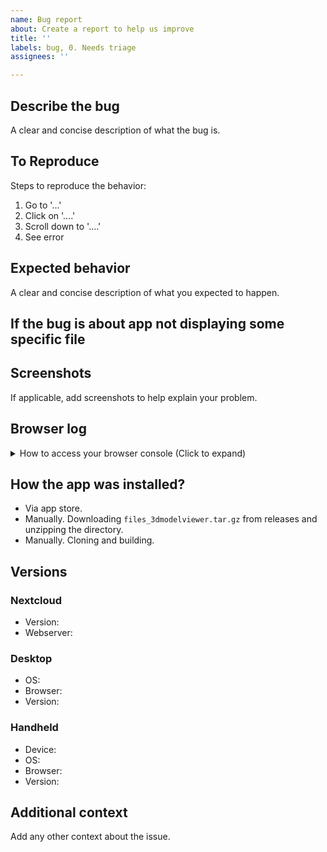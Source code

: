 ```yaml
---
name: Bug report
about: Create a report to help us improve
title: ''
labels: bug, 0. Needs triage
assignees: ''

---
```


## Describe the bug

A clear and concise description of what the bug is.

## To Reproduce

Steps to reproduce the behavior:

1. Go to '...'
2. Click on '....'
3. Scroll down to '....'
4. See error

## Expected behavior

A clear and concise description of what you expected to happen.

## If the bug is about app not displaying some specific file

<!-- Have you tried opening it in a desktop app, what is the result there. E.g., "STL is not previewed, bet when I import it in Blender everything is fine". Please elaborate. -->

## Screenshots

If applicable, add screenshots to help explain your problem.

## Browser log

<!-- 
Open your console, reload your page and/or do the action leading to this issue and copy/paste the log in this thread.
-->

<details>
<summary>How to access your browser console (Click to expand)</summary>

### Chrome

1. Press either CTRL + SHIFT + I / CMD + ALT + I or F12 to open the Developer Tools.
2. Click the “console” tab.

### Safari

1. Press CMD + ALT + I to open the Web Inspector.
2. See Chrome’s step 2. (Chrome and Safari have pretty much identical dev tools.)

### IE

1. Press F12 to open the developer tools.
2. Click the “console” tab.

### Firefox

1. Press CTRL + SHIFT + K to open the Web console (COMMAND + SHIFT + K on Macs).
2. or, if Firebug is installed (recommended):
    1. Press F12 to open Firebug.
    2. Click on the “console” tab.

### Opera

1. Press CTRL + SHIFT + I to open Dragonfly.
2. Click on the “console” tab.

</details>

## How the app was installed?

<!-- Leave one of the following -->
- Via app store.
- Manually. Downloading `files_3dmodelviewer.tar.gz` from releases and unzipping the directory.
- Manually. Cloning and building.

<!-- If manually, please specify value of `apps_path` key if it is set in `config/config.php` -->

## Versions

### Nextcloud

<!-- please complete the following information if applicable -->

- Version: <!-- e.g. 25.0.4 -->
- Webserver: <!--  e.g. Apache, nginx -->

### Desktop

<!-- please complete the following information if applicable -->

- OS: <!-- e.g. macOS, MSW, GNU/Linux -->
- Browser: <!--  e.g. Chrome, Safari, Firefox, Edge -->
- Version: <!-- e.g. 22 -->

### Handheld

<!-- please complete the following information if applicable -->

- Device: <!-- e.g. iPhone6 -->
- OS: <!-- e.g. iOS8.1 -->
- Browser: <!--  Chrome, Safari -->
- Version: <!-- e.g. 22 -->

## Additional context

Add any other context about the issue.
